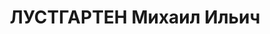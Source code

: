 ---
title: ЛУСТГАРТЕН Михаил Ильич
description: 'Род. в 1895, Румыния, г. Пьятра-Нямц, еврей, обр.: низшее, б/п. Проживал:
  Москва, 1-й Спасоналивковский туп., д. 4 (по другим данным - д. 17), кв. 23. Персональный
  пенсионер

  Арестован 14.08.1937. Обв. в шпионской и террористической деятельности. Приговор:
  ВК ВС СССР, 02.12.1937 – ВМН. Расстрелян 02.12.1937, г.Москва.

  Реабилитирован Генеральной прокуратурой РФ январь 1994'
---